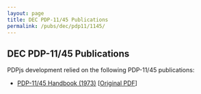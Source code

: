 ```yaml
---
layout: page
title: DEC PDP-11/45 Publications
permalink: /pubs/dec/pdp11/1145/
---
```


DEC PDP-11/45 Publications
--------------------------

PDPjs development relied on the following PDP-11/45 publications:

- [PDP-11/45 Handbook (1973)](https://1drv.ms/b/s!ArcO_mFRe1Z9gp4s5icyHXp3hgMqrg) [[Original PDF](http://bitsavers.org/pdf/dec/pdp11/handbooks/PDP1145_Handbook_1973.pdf)]

